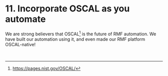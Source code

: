 # 11. Incorporate OSCAL as you automate

We are strong believers that OSCAL[^1] is the future of RMF automation. We have built our automation using it, and even made our RMF platform OSCAL-native!

<br/>

[^1]: <https://pages.nist.gov/OSCAL/>
